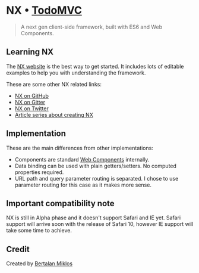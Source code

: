 # NX • [TodoMVC](http://todomvc.com)

> A next gen client-side framework, built with ES6 and Web Components.

## Learning NX

The [NX website](http://www.nx-framework.com/) is the best way to get started.
It includes lots of editable examples to help you with understanding the framework.

These are some other NX related links:

- [NX on GitHub](https://github.com/RisingStack/nx-framework)
- [NX on Gitter](https://gitter.im/nx-framework/general)
- [NX on Twitter](https://twitter.com/nxframework)
- [Article series about creating NX](https://blog.risingstack.com/writing-a-javascript-framework-project-structuring/)

## Implementation

These are the main differences from other implementations:

- Components are standard [Web Components](http://webcomponents.org/) internally.
- Data binding can be used with plain getters/setters. No computed properties required.
- URL path and query parameter routing is separated. I chose to use parameter routing for this case as it makes more sense.

## Important compatibility note

NX is still in Alpha phase and it doesn't support Safari and IE yet.
Safari support will arrive soon with the release of Safari 10, however IE
support will take some time to achieve.

## Credit

Created by [Bertalan Miklos](https://github.com/solkimicreb)
